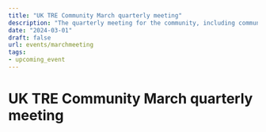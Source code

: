 ```yaml
---
title: "UK TRE Community March quarterly meeting"
description: "The quarterly meeting for the community, including community updates, breakout discussions and project workshops, hosted online"
date: "2024-03-01"
draft: false
url: events/marchmeeting
tags:
- upcoming_event
---
```


# UK TRE Community March quarterly meeting
